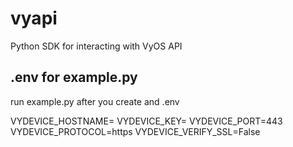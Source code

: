 # vyapi
Python SDK for interacting with VyOS API


## .env for example.py
run example.py after you create and .env

VYDEVICE_HOSTNAME=
VYDEVICE_KEY=
VYDEVICE_PORT=443
VYDEVICE_PROTOCOL=https
VYDEVICE_VERIFY_SSL=False


